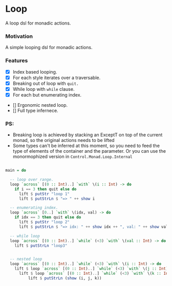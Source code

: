 # Loop

A loop dsl for monadic actions.

### Motivation

A simple looping dsl for monadic actions.

### Features

- [X] Index based looping.
- [X] For each style iterates over a traversable.
- [X] Breaking out of loop with `quit.`
- [X] While loop with `while` clause.
- [x] For each but enumerating index.
- [] Ergonomic nested loop.
- [] Full type infernece.

### PS:
- Breaking loop is achieved by stacking an ExceptT on top of the current monad, so the original actions needs to be lifted
- Some types can't be inferred at this moment, so you need to feed the type of elements of the container and the parameter. Or you can use the monormophized version in `Control.Monad.Loop.Internal`

```haskell

main = do

  -- loop over range.
  loop `across` [(0 :: Int)..] `with` \(i :: Int) -> do
    if i == 3 then quit else do
      lift $ putStr "loop 1"
      lift $ putStrLn $ "=> " ++ show i

  -- enumerating index.
  loop `across` [0..] `with` \(idx, val) -> do
    if idx == 3 then quit else do
      lift $ putStr "loop 2"
      lift $ putStrLn $ "=> idx: " ++ show idx ++ ", val: " ++ show val

  -- while loop
  loop `across` [(0 :: Int)..] `while` (<3) `with` \(val :: Int) -> do
    lift $ putStrLn "loop3"


  -- nested loop
  loop `across` [(0 :: Int)..] `while` (<3) `with` \(i :: Int) -> do
    lift $ loop `across` [(0 :: Int)..] `while` (<3) `with` \(j :: Int) -> do
      lift $ loop `across` [(0 :: Int)..] `while` (<3) `with` \(k :: Int) -> do
          lift $ putStrLn (show (i, j, k))
```


